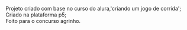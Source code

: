 Projeto criado com base no curso do alura,'criando um jogo de corrida';      
Criado na plataforma p5;     
Foito para o concurso agrinho.
